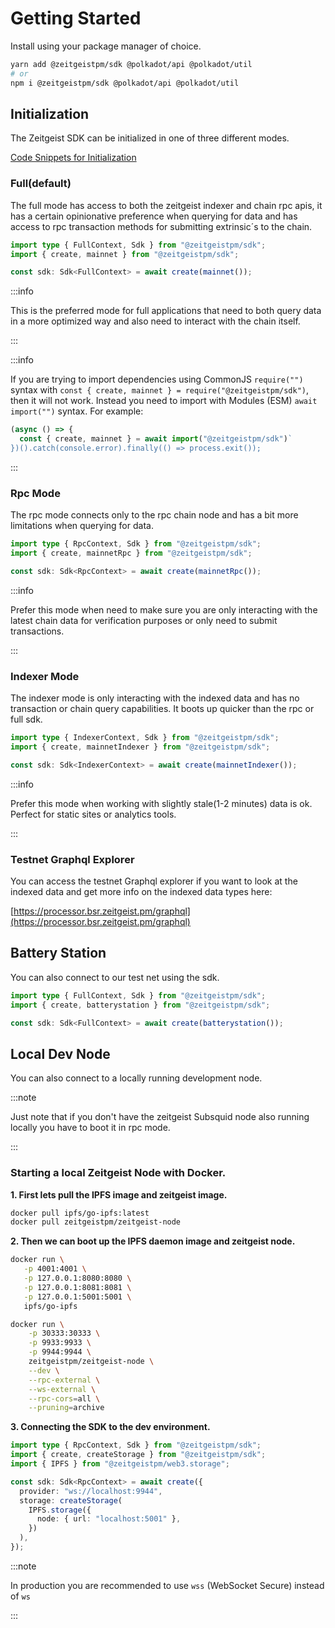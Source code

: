 # Getting Started

Install using your package manager of choice.

```bash
yarn add @zeitgeistpm/sdk @polkadot/api @polkadot/util
# or
npm i @zeitgeistpm/sdk @polkadot/api @polkadot/util
```

## Initialization

The Zeitgeist SDK can be initialized in one of three different modes.

[Code Snippets for Initialization](https://github.com/zeitgeistpm/sdk-next/tree/main/playground/examples/src/initialization)

### Full(default)

The full mode has access to both the zeitgeist indexer and chain rpc apis, it
has a certain opinionative preference when querying for data and has access to
rpc transaction methods for submitting extrinsic´s to the chain.

```ts
import type { FullContext, Sdk } from "@zeitgeistpm/sdk";
import { create, mainnet } from "@zeitgeistpm/sdk";

const sdk: Sdk<FullContext> = await create(mainnet());
```

:::info

This is the preferred mode for full applications that need to both query data in
a more optimized way and also need to interact with the chain itself.

:::

:::info

If you are trying to import dependencies using CommonJS `require("")` syntax with `const { create, mainnet } = require("@zeitgeistpm/sdk")`, then it will not work. Instead you need to import with Modules (ESM) `await import("")` syntax. For example:
```js
(async () => {
  const { create, mainnet } = await import("@zeitgeistpm/sdk")`
})().catch(console.error).finally(() => process.exit());
```

:::

### Rpc Mode

The rpc mode connects only to the rpc chain node and has a bit more limitations
when querying for data.

```ts
import type { RpcContext, Sdk } from "@zeitgeistpm/sdk";
import { create, mainnetRpc } from "@zeitgeistpm/sdk";

const sdk: Sdk<RpcContext> = await create(mainnetRpc());
```

:::info

Prefer this mode when need to make sure you are only interacting with the latest
chain data for verification purposes or only need to submit transactions.

:::

### Indexer Mode

The indexer mode is only interacting with the indexed data and has no
transaction or chain query capabilities. It boots up quicker than the rpc or
full sdk.

```ts
import type { IndexerContext, Sdk } from "@zeitgeistpm/sdk";
import { create, mainnetIndexer } from "@zeitgeistpm/sdk";

const sdk: Sdk<IndexerContext> = await create(mainnetIndexer());
```

:::info

Prefer this mode when working with slightly stale(1-2 minutes) data is ok.
Perfect for static sites or analytics tools.

:::

### Testnet Graphql Explorer

You can access the testnet Graphql explorer if you want to look at the indexed
data and get more info on the indexed data types here:

[https://processor.bsr.zeitgeist.pm/graphql](https://processor.bsr.zeitgeist.pm/graphql)

## Battery Station

You can also connect to our test net using the sdk.

```ts
import type { FullContext, Sdk } from "@zeitgeistpm/sdk";
import { create, batterystation } from "@zeitgeistpm/sdk";

const sdk: Sdk<FullContext> = await create(batterystation());
```

## Local Dev Node

You can also connect to a locally running development node.

:::note

Just note that if you don't have the zeitgeist Subsquid node also running
locally you have to boot it in rpc mode.

:::

### Starting a local Zeitgeist Node with Docker.

**1. First lets pull the IPFS image and zeitgeist image.**

```bash
docker pull ipfs/go-ipfs:latest
docker pull zeitgeistpm/zeitgeist-node
```

**2. Then we can boot up the IPFS daemon image and zeitgeist node.**

```bash
docker run \
   -p 4001:4001 \
   -p 127.0.0.1:8080:8080 \
   -p 127.0.0.1:8081:8081 \
   -p 127.0.0.1:5001:5001 \
   ipfs/go-ipfs

docker run \
    -p 30333:30333 \
    -p 9933:9933 \
    -p 9944:9944 \
    zeitgeistpm/zeitgeist-node \
    --dev \
    --rpc-external \
    --ws-external \
    --rpc-cors=all \
    --pruning=archive
```

**3. Connecting the SDK to the dev environment.**

```ts
import type { RpcContext, Sdk } from "@zeitgeistpm/sdk";
import { create, createStorage } from "@zeitgeistpm/sdk";
import { IPFS } from "@zeitgeistpm/web3.storage";

const sdk: Sdk<RpcContext> = await create({
  provider: "ws://localhost:9944",
  storage: createStorage(
    IPFS.storage({
      node: { url: "localhost:5001" },
    })
  ),
});
```

:::note

In production you are recommended to use `wss` (WebSocket Secure) instead of `ws`

:::
